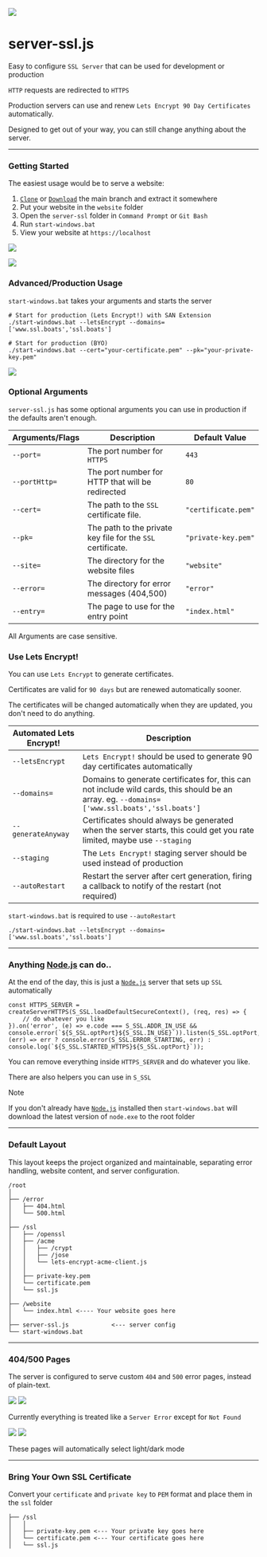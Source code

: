 [![](https://i.imgur.com/nSEjI0t.jpeg)](https://github.com/FirstTimeEZ/server-ssl/archive/refs/heads/main.zip)

# server-ssl.js

Easy to configure `SSL Server` that can be used for development or production

`HTTP` requests are redirected to `HTTPS`

Production servers can use and renew `Lets Encrypt 90 Day Certificates` automatically.

Designed to get out of your way, you can still change anything about the server.

--------

### Getting Started

The easiest usage would be to serve a website:

1. [`Clone`](https://github.com/FirstTimeEZ/server-ssl.git) or [`Download`](https://github.com/FirstTimeEZ/server-ssl/archive/refs/heads/main.zip) the main branch and extract it somewhere
2. Put your website in the `website` folder
3. Open the `server-ssl` folder in `Command Prompt` or `Git Bash`
4. Run `start-windows.bat`
5. View your website at `https://localhost`

[![](https://i.imgur.com/YchiE6S.gif)](https://github.com/FirstTimeEZ/server-ssl/archive/refs/heads/main.zip)

[![](https://i.imgur.com/DEbJVUq.png)](https://github.com/FirstTimeEZ/server-ssl/archive/refs/heads/main.zip)

### Advanced/Production Usage

`start-windows.bat` takes your arguments and starts the server

```
# Start for production (Lets Encrypt!) with SAN Extension
./start-windows.bat --letsEncrypt --domains=['www.ssl.boats','ssl.boats']

# Start for production (BYO)
./start-windows.bat --cert="your-certificate.pem" --pk="your-private-key.pem"
```

[![](https://i.imgur.com/C85fRQC.gif)](https://github.com/FirstTimeEZ/server-ssl/archive/refs/heads/main.zip)

### Optional Arguments

`server-ssl.js` has some optional arguments you can use in production if the defaults aren't enough.

| Arguments/Flags       | Description                                      | Default Value         |
|-------------------------|----------------------------------|-----------------------|
| `--port=`      | The port number for `HTTPS` | `443` |
| `--portHttp=`  | The port number for HTTP that will be redirected | `80` |
| `--cert=`      | The path to the `SSL` certificate file. | `"certificate.pem"` |
| `--pk=`        | The path to the private key file for the `SSL` certificate. | `"private-key.pem"` |
| `--site=`      | The directory for the website files | `"website"` |
| `--error=`     | The directory for error messages (404,500) | `"error"` |
| `--entry=`     | The page to use for the entry point | `"index.html"` |

All Arguments are case sensitive.

### Use Lets Encrypt!

You can use `Lets Encrypt` to generate certificates.

Certificates are valid for `90 days` but are renewed automatically sooner.

The certificates will be changed automatically when they are updated, you don't need to do anything.

| Automated Lets Encrypt!       | Description                                      |
|-------------------------|----------------------------------|
| `--letsEncrypt` | `Lets Encrypt!` should be used to generate 90 day certificates automatically |
| `--domains=` | Domains to generate certificates for, this can not include wild cards, this should be an array. eg. `--domains=['www.ssl.boats','ssl.boats']` |
| `--generateAnyway` | Certificates should always be generated when the server starts, this could get you rate limited, maybe use `--staging`  |
| `--staging` | The `Lets Encrypt!` staging server should be used instead of production |
| `--autoRestart` | Restart the server after cert generation, firing a callback to notify of the restart (not required) |

`start-windows.bat` is required to use `--autoRestart`

```
./start-windows.bat --letsEncrypt --domains=['www.ssl.boats','ssl.boats']
```

--------

### Anything [Node.js](https://nodejs.org/docs/latest/api/) can do..

At the end of the day, this is just a [`Node.js`](https://nodejs.org/docs/latest/api/) server that sets up `SSL` automatically

```
const HTTPS_SERVER = createServerHTTPS(S_SSL.loadDefaultSecureContext(), (req, res) => {
    // do whatever you like
}).on('error', (e) => e.code === S_SSL.ADDR_IN_USE && console.error(`${S_SSL.optPort}${S_SSL.IN_USE}`)).listen(S_SSL.optPort, (err) => err ? console.error(S_SSL.ERROR_STARTING, err) : console.log(`${S_SSL.STARTED_HTTPS}${S_SSL.optPort}`));
```

You can remove everything inside `HTTPS_SERVER` and do whatever you like.

There are also helpers you can use in `S_SSL`

> [!NOTE]
> If you don't already have [`Node.js`](https://nodejs.org/en) installed then `start-windows.bat` will download the latest version of `node.exe` to the root folder

--------

### Default Layout

This layout keeps the project organized and maintainable, separating error handling, website content, and server configuration.

```
/root
│
├── /error
│   ├── 404.html
│   └── 500.html
│
├── /ssl
│   ├── /openssl
│   ├── /acme
│   │   ├── /crypt
│   │   ├── /jose
│   │   └── lets-encrypt-acme-client.js
│   │
│   ├── private-key.pem
│   └── certificate.pem
│   └── ssl.js
│
├── /website
│   └── index.html <---- Your website goes here
│
├── server-ssl.js            <--- server config
└── start-windows.bat
```

--------

### 404/500 Pages

The server is configured to serve custom `404` and `500` error pages, instead of plain-text.

[![](https://i.imgur.com/gzgRNdQ.png)](https://github.com/FirstTimeEZ/server-ssl/archive/refs/heads/main.zip) [![](https://i.imgur.com/KSixh7q.png)](https://github.com/FirstTimeEZ/server-ssl/archive/refs/heads/main.zip)

Currently everything is treated like a `Server Error` except for `Not Found`

[![](https://i.imgur.com/l8DMrQY.png)](https://github.com/FirstTimeEZ/server-ssl/archive/refs/heads/main.zip) [![](https://i.imgur.com/mP2d4vi.png)](https://github.com/FirstTimeEZ/server-ssl/archive/refs/heads/main.zip)

These pages will automatically select light/dark mode

--------

### Bring Your Own SSL Certificate

Convert your `certificate` and `private key` to `PEM` format and place them in the `ssl` folder

```
├── /ssl
│   │
│   ├── private-key.pem <--- Your private key goes here
│   └── certificate.pem <--- Your certificate goes here
│   └── ssl.js
```